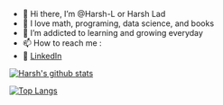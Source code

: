 - 👋 Hi there, I’m @Harsh-L or Harsh Lad
- 👀 I love math, programing, data science, and books
- 🌱 I’m addicted to learning and growing everyday
- 📫 How to reach me :
- 🏢 [LinkedIn](https://www.linkedin.com/in/harsh-lad)


[![Harsh's github stats](https://github-readme-stats.vercel.app/api?username=Harsh-L&count_private=true&show_icons=true&theme=radical&hide_rank=false)](https://github.com/Harsh-L/github-readme-stats)

[![Top Langs](https://github-readme-stats.vercel.app/api/top-langs/?username=Harsh-L)](https://github.com/anuraghazra/github-readme-stats)
<!---
Harsh-L/Harsh-L is a ✨ special ✨ repository because its `README.md` (this file) appears on your GitHub profile.
You can click the Preview link to take a look at your changes.
--->
